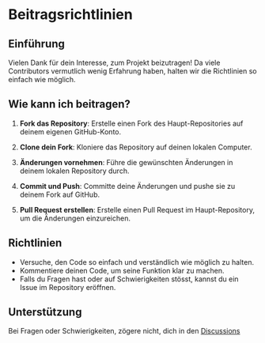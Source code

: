 # Beitragsrichtlinien

## Einführung

Vielen Dank für dein Interesse, zum Projekt beizutragen! Da viele Contributors vermutlich wenig Erfahrung haben, halten wir die Richtlinien so einfach wie möglich.

## Wie kann ich beitragen?

1. **Fork das Repository**: Erstelle einen Fork des Haupt-Repositories auf deinem eigenen GitHub-Konto.

2. **Clone dein Fork**: Kloniere das Repository auf deinen lokalen Computer.

3. **Änderungen vornehmen**: Führe die gewünschten Änderungen in deinem lokalen Repository durch.

4. **Commit und Push**: Committe deine Änderungen und pushe sie zu deinem Fork auf GitHub.

5. **Pull Request erstellen**: Erstelle einen Pull Request im Haupt-Repository, um die Änderungen einzureichen.

## Richtlinien

- Versuche, den Code so einfach und verständlich wie möglich zu halten.
- Kommentiere deinen Code, um seine Funktion klar zu machen.
- Falls du Fragen hast oder auf Schwierigkeiten stösst, kannst du ein Issue im Repository eröffnen.

## Unterstützung

Bei Fragen oder Schwierigkeiten, zögere nicht, dich in den [Discussions](discussions)
